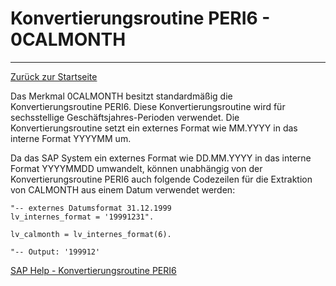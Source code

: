 # Konvertierungsroutine PERI6 - 0CALMONTH
---

[Zurück zur Startseite](https://wolfgangzeller.github.io/ABAP-for-SAP-BW/)

Das Merkmal 0CALMONTH besitzt standardmäßig die Konvertierungsroutine PERI6. Diese Konvertierungsroutine wird für sechsstellige Geschäftsjahres-Perioden verwendet.
Die Konvertierungsroutine setzt ein externes Format wie MM.YYYY in das interne Format YYYYMM um.

Da das SAP System ein externes Format wie DD.MM.YYYY in das interne Format YYYYMMDD umwandelt, können unabhängig von der Konvertierungsroutine PERI6 auch folgende Codezeilen für die Extraktion von CALMONTH aus einem Datum verwendet werden:
```abap
"-- externes Datumsformat 31.12.1999
lv_internes_format = '19991231".

lv_calmonth = lv_internes_format(6).

"-- Output: '199912'
  ```
    
 [SAP Help - Konvertierungsroutine PERI6](https://help.sap.com/saphelp_tm80/helpdata/de/d9/eba18b899e42428c9e922f77a8aec0/content.htm?no_cache=true)
